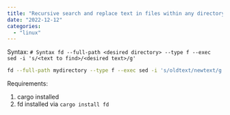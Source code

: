 ```yaml
---
title: "Recursive search and replace text in files within any directory with fd and sed"
date: "2022-12-12"
categories: 
  - "linux"
---
```


Syntax: `# Syntax fd --full-path <desired directory> --type f --exec sed -i 's/<text to find>/<desired text>/g'`

```bash
fd --full-path mydirectory --type f --exec sed -i 's/oldtext/newtext/g' {}

```

Requirements:

1. cargo installed
2. fd installed via `cargo install fd`
